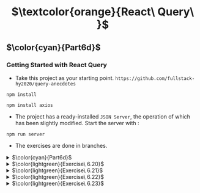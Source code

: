 <h1 align="center"> $\textcolor{orange}{React\ Query\ }$
</h1>

## $\color{cyan}{Part6d}$

### Getting Started with React Query

- Take this project as your starting point. `https://github.com/fullstack-hy2020/query-anecdotes`

```
npm install
```

```
npm install axios
```

- The project has a ready-installed `JSON Server`, the operation of which has been slightly modified. Start the server with :

```
npm run server
```

- The exercises are done in branches.

<details>
<summary>
$\color{cyan}{Part6d}$

</summary>

```
npm install react-query
```

- Modify `index.js` to pass the library functions to the entire application

- Getting data from the backend
  In this exercise we will use `json-server`.

- Create dummy data in `db.json` placed in the 'root' of the project.
- Install json-server for the project ...

```
npm install json-server --save-dev
```

- Add scripts line in `package.json`

```
"server": "json-server -p3001 --watch db.

```

- Launch json-server

```
 npm run server
```

    'preview `http://localhost:3001/notes`

</details>

<details>
<summary>
 $\color{lightgreen}{Exercise\ 6.20}$

 </summary>

- Implement fetching all anecdotes from the server using React Query.

- Implement displaying error message when server is has problem.

</details>

<details>
<summary>
 $\color{lightgreen}{Exercise\ 6.21}$

 </summary>

- Implement adding of new anecdotes to server using React Query.

</details>

<details>
<summary>
 $\color{lightgreen}{Exercise\ 6.22}$

 </summary>

- Implement voting for anecdotes to server using React Query. Should render the increse votes.

</details>
<details>
<summary>
 $\color{lightgreen}{Exercise\ 6.23}$

 </summary>

- Implement the application's notification state management using the useReducer hook and context.

- The notification is displayed for five seconds.

</details>
